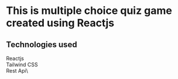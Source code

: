 # This is multiple choice quiz game created using Reactjs

 
## Technologies used

Reactjs \
Tailwind CSS \
Rest Api\



